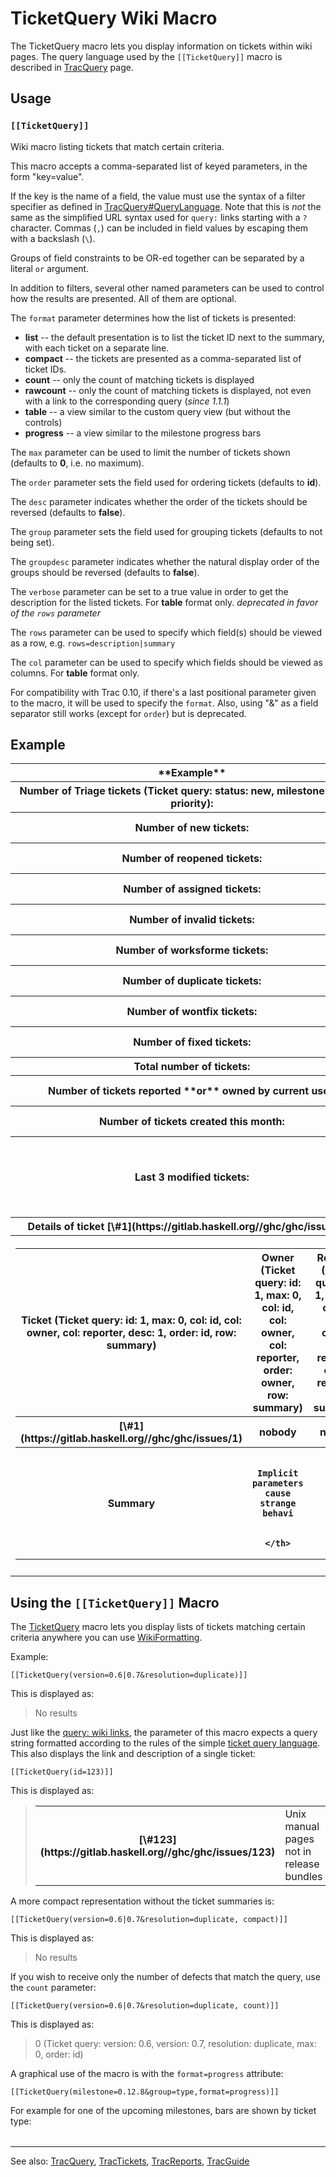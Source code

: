 # TicketQuery Wiki Macro


The TicketQuery macro lets you display information on tickets within wiki pages.
The query language used by the `[[TicketQuery]]` macro is described in [TracQuery](trac-query#using-the-[[ticketquery]]-macro) page.

## Usage

### `[[TicketQuery]]`


Wiki macro listing tickets that match certain criteria.


This macro accepts a comma-separated list of keyed parameters,
in the form "key=value".


If the key is the name of a field, the value must use the syntax
of a filter specifier as defined in [TracQuery\#QueryLanguage](trac-query#query-language).
Note that this is *not* the same as the simplified URL syntax
used for `query:` links starting with a `?` character. Commas (`,`)
can be included in field values by escaping them with a backslash (`\`).


Groups of field constraints to be OR-ed together can be separated by a
literal `or` argument.


In addition to filters, several other named parameters can be used
to control how the results are presented. All of them are optional.


The `format` parameter determines how the list of tickets is
presented:

- **list** -- the default presentation is to list the ticket ID next
  to the summary, with each ticket on a separate line.
- **compact** -- the tickets are presented as a comma-separated
  list of ticket IDs.
- **count** -- only the count of matching tickets is displayed
- **rawcount** -- only the count of matching tickets is displayed,
  not even with a link to the corresponding query (*since 1.1.1*)
- **table**  -- a view similar to the custom query view (but without
  the controls)
- **progress** -- a view similar to the milestone progress bars


The `max` parameter can be used to limit the number of tickets shown
(defaults to **0**, i.e. no maximum).


The `order` parameter sets the field used for ordering tickets
(defaults to **id**).


The `desc` parameter indicates whether the order of the tickets
should be reversed (defaults to **false**).


The `group` parameter sets the field used for grouping tickets
(defaults to not being set).


The `groupdesc` parameter indicates whether the natural display
order of the groups should be reversed (defaults to **false**).


The `verbose` parameter can be set to a true value in order to
get the description for the listed tickets. For **table** format only.
*deprecated in favor of the `rows` parameter*


The `rows` parameter can be used to specify which field(s) should
be viewed as a row, e.g. `rows=description|summary`


The `col` parameter can be used to specify which fields should
be viewed as columns. For **table** format only.


For compatibility with Trac 0.10, if there's a last positional parameter
given to the macro, it will be used to specify the `format`.
Also, using "&" as a field separator still works (except for `order`)
but is deprecated.

## Example

<table><tr><th>**Example**</th>
<th>**Result**</th>
<th>**Macro**</th></tr>
<tr><th>Number of Triage tickets (Ticket query: status: new, milestone: , order: priority): 
</th>
<th>**2276 (Ticket query: status: new, milestone: , max: 0, order: id)**</th>
<th>`[[TicketQuery(status=new&milestone=,count)]]`</th></tr>
<tr><th>Number of new tickets: 
</th>
<th>**3007 (Ticket query: status: new, max: 0, order: id)**</th>
<th>`[[TicketQuery(status=new,count)]]`</th></tr>
<tr><th>Number of reopened tickets: 
</th>
<th>**0 (Ticket query: status: reopened, max: 0, order: id)**</th>
<th>`[[TicketQuery(status=reopened,count)]]`</th></tr>
<tr><th>Number of assigned tickets: 
</th>
<th>**0 (Ticket query: status: assigned, max: 0, order: id)**</th>
<th>`[[TicketQuery(status=assigned,count)]]`</th></tr>
<tr><th>Number of invalid tickets: 
</th>
<th>**1118 (Ticket query: status: closed, resolution: invalid, max: 0, order: id)**</th>
<th>`[[TicketQuery(status=closed,resolution=invalid,count)]]`</th></tr>
<tr><th>Number of worksforme tickets: 
</th>
<th>**360 (Ticket query: status: closed, resolution: worksforme, max: 0, order: id)**</th>
<th>`[[TicketQuery(status=closed,resolution=worksforme,count)]]`</th></tr>
<tr><th>Number of duplicate tickets: 
</th>
<th>**1340 (Ticket query: status: closed, resolution: duplicate, max: 0, order: id)**</th>
<th>`[[TicketQuery(status=closed,resolution=duplicate,count)]]`</th></tr>
<tr><th>Number of wontfix tickets: 
</th>
<th>**676 (Ticket query: status: closed, resolution: wontfix, max: 0, order: id)**</th>
<th>`[[TicketQuery(status=closed,resolution=wontfix,count)]]`</th></tr>
<tr><th>Number of fixed tickets: 
</th>
<th>**7839 (Ticket query: status: closed, resolution: fixed, max: 0, order: id)**</th>
<th>`[[TicketQuery(status=closed,resolution=fixed,count)]]`</th></tr>
<tr><th>Total number of tickets: 
</th>
<th>**15046 (Ticket query: max: 0, order: id)**</th>
<th>`[[TicketQuery(count)]]`</th></tr>
<tr><th>Number of tickets reported **or** owned by current user: 
</th>
<th>**7 (Ticket query: reporter: %24USER, or: , owner: %24USER, max: 0, order: id)**</th>
<th>`[[TicketQuery(reporter=$USER,or,owner=$USER,count)]]`</th></tr>
<tr><th>Number of tickets created this month: 
</th>
<th>**40 (Ticket query: time: thismonth.., max: 0, order: id)**</th>
<th>`[[TicketQuery(created=thismonth..,count)]]`</th></tr>
<tr><th>Last 3 modified tickets: 
</th>
<th>**[\#18](https://gitlab.haskell.org//ghc/ghc/issues/18), [\#19](https://gitlab.haskell.org//ghc/ghc/issues/19), [\#20](https://gitlab.haskell.org//ghc/ghc/issues/20)**</th>
<th>`[[TicketQuery(max=3,order=modified,desc=1,compact)]]`</th></tr>
<tr><th>
Details of ticket [\#1](https://gitlab.haskell.org//ghc/ghc/issues/1):

</th>
<th></th>
<th>`[[TicketQuery(id=1,col=id|owner|reporter,rows=summary,table)]]`

</th></tr>
<tr><th>

<table><tr><th>Ticket (Ticket query: id: 1, max: 0, col: id, col: owner, col: reporter, desc: 1, order: id, row: summary)</th>
<th>Owner (Ticket query: id: 1, max: 0, col: id, col: owner, col: reporter, order: owner, row: summary)</th>
<th>Reporter (Ticket query: id: 1, max: 0, col: id, col: owner, col: reporter, order: reporter, row: summary)</th></tr>
<tr><th>[\#1](https://gitlab.haskell.org//ghc/ghc/issues/1)</th>
<th>nobody</th>
<th>nobody</th></tr>
<tr><th>Summary</th>
<th>
                      
                        Implicit parameters cause strange behavi
                      
                    </th>
<th></th></tr></table>

</th>
<th></th>
<th></th></tr>
<tr><td></td>
<td></td>
<td></td></tr></table>

## Using the `[[TicketQuery]]` Macro


The [ TicketQuery](http://trac.edgewall.org/intertrac/TicketQuery) macro lets you display lists of tickets matching certain criteria anywhere you can use [WikiFormatting](wiki-formatting).


Example:

```wiki
[[TicketQuery(version=0.6|0.7&resolution=duplicate)]]
```


This is displayed as:

> No results


Just like the [query: wiki links](trac-query#using-traclinks), the parameter of this macro expects a query string formatted according to the rules of the simple [ticket query language](trac-query#query-language). This also displays the link and description of a single ticket:

```wiki
[[TicketQuery(id=123)]]
```


This is displayed as:

> <table><tr><th>[\#123](https://gitlab.haskell.org//ghc/ghc/issues/123)</th>
> <td>Unix manual pages not in release bundles</td></tr></table>


A more compact representation without the ticket summaries is:

```wiki
[[TicketQuery(version=0.6|0.7&resolution=duplicate, compact)]]
```


This is displayed as:

> No results


If you wish to receive only the number of defects that match the query, use the `count` parameter:

```wiki
[[TicketQuery(version=0.6|0.7&resolution=duplicate, count)]]
```


This is displayed as:

> 0 (Ticket query: version: 0.6, version: 0.7, resolution: duplicate, max: 0, order: id)


A graphical use of the macro is with the `format=progress` attribute:

```wiki
[[TicketQuery(milestone=0.12.8&group=type,format=progress)]]
```


For example for one of the upcoming milestones, bars are shown by ticket type:

<table></table>

---


See also: [TracQuery](trac-query), [TracTickets](trac-tickets), [TracReports](trac-reports), [TracGuide](trac-guide)